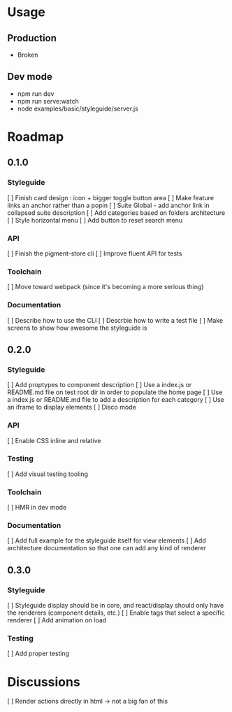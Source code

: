 # Usage

## Production

* Broken

## Dev mode

* npm run dev
* npm run serve:watch
* node examples/basic/styleguide/server.js

# Roadmap

## 0.1.0

### Styleguide
[ ] Finish card design : icon + bigger toggle button area
[ ] Make feature links an anchor rather than a popin
[ ] Suite Global - add anchor link in collapsed suite description
[ ] Add categories based on folders architecture
[ ] Style horizontal menu
[ ] Add button to reset search menu

### API
[ ] Finish the pigment-store cli
[ ] Improve fluent API for tests

### Toolchain
[ ] Move toward webpack (since it's becoming a more serious thing)

### Documentation
[ ] Describe how to use the CLI
[ ] Descrbie how to write a test file
[ ] Make screens to show how awesome the styleguide is

## 0.2.0

### Styleguide
[ ] Add proptypes to component description
[ ] Use a index.js or README.md file on test root dir in order to populate the home page
[ ] Use a index.js or README.md file to add a description for each category
[ ] Use an iframe to display elements
[ ] Disco mode

### API
[ ] Enable CSS inline and relative

### Testing
[ ] Add visual testing tooling

### Toolchain
[ ] HMR in dev mode

### Documentation
[ ] Add full example for the styleguide itself for view elements
[ ] Add architecture documentation so that one can add any kind of renderer

## 0.3.0

### Styleguide
[ ] Styleguide display should be in core, and react/display should only have the renderers (component details, etc.)
[ ] Enable tags that select a specific renderer
[ ] Add animation on load

### Testing
[ ] Add proper testing

# Discussions

[ ] Render actions directly in html -> not a big fan of this
